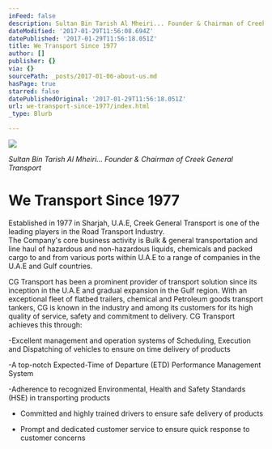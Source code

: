 ```yaml
---
inFeed: false
description: Sultan Bin Tarish Al Mheiri... Founder & Chairman of Creek General Transport
dateModified: '2017-01-29T11:56:08.694Z'
datePublished: '2017-01-29T11:56:18.051Z'
title: We Transport Since 1977
author: []
publisher: {}
via: {}
sourcePath: _posts/2017-01-06-about-us.md
hasPage: true
starred: false
datePublishedOriginal: '2017-01-29T11:56:18.051Z'
url: we-transport-since-1977/index.html
_type: Blurb

---
```

![](https://the-grid-user-content.s3-us-west-2.amazonaws.com/33a56117-461e-4ebe-8d47-370c81897389.png)

_Sultan Bin Tarish Al Mheiri... Founder & Chairman of Creek General Transport_

# We Transport Since 1977

Established in 1977 in Sharjah, U.A.E, Creek General Transport is one of the leading players in the Road Transport Industry.   
The Company's core business activity is Bulk & general transportation and line haul of hazardous and non-hazardous liquids, chemicals and packed cargo to and from various ports within U.A.E to a range of companies in the U.A.E and Gulf countries.

CG Transport has been a prominent provider of transport solution since its inception in the U.A.E and gradual expansion in the Gulf region. With an exceptional fleet of flatbed trailers, chemical and Petroleum goods transport tankers, CG is known in the industry and among its customers for its high quality of service, safety and commitment to delivery. CG Transport achieves this through:

-Excellent management and operation systems of Scheduling, Execution and Dispatching of vehicles to ensure on time delivery of products

-A top-notch Expected-Time of Departure (ETD) Performance Management System

-Adherence to recognized Environmental, Health and Safety Standards (HSE) in transporting products

- Committed and highly trained drivers to ensure safe delivery of products

- Prompt and dedicated customer service to ensure quick response to customer concerns